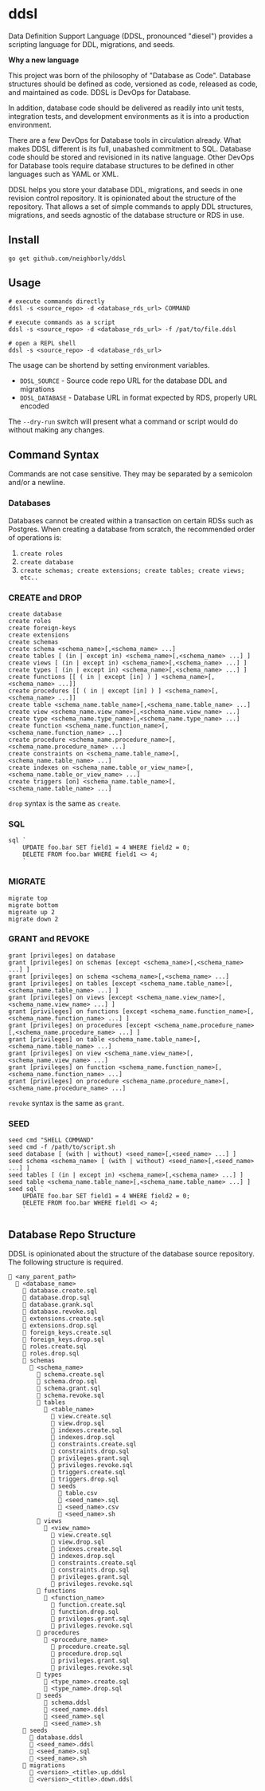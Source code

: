 # ddsl

Data Definition Support Language (DDSL, pronounced "diesel") provides a scripting language for DDL, migrations, and seeds. 

**Why a new language**

This project was born of the philosophy of "Database as Code". Database structures should be defined as code, versioned 
as code, released as code, and maintained as code. DDSL is DevOps for Database.

In addition, database code should be delivered as readily into unit tests, integration tests, and development environments
as it is into a production environment.

There are a few DevOps for Database tools in circulation already. What makes DDSL different is its full, unabashed
commitment to SQL. Database code should be stored and revisioned in its native language. Other DevOps for Database
tools require database structures to be defined in other languages such as YAML or XML.

DDSL helps you store your database DDL, migrations, and seeds in one revision control repository. It is opinionated
about the structure of the repository. That allows a set of simple commands to apply DDL structures, migrations, and seeds
agnostic of the database structure or RDS in use.

## Install

```$sh
go get github.com/neighborly/ddsl
```

## Usage

```$sh
# execute commands directly
ddsl -s <source_repo> -d <database_rds_url> COMMAND 

# execute commands as a script
ddsl -s <source_repo> -d <database_rds_url> -f /pat/to/file.ddsl

# open a REPL shell
ddsl -s <source_repo> -d <database_rds_url>
```

The usage can be shortend by setting environment variables.

* `DDSL_SOURCE` - Source code repo URL for the database DDL and migrations
* `DDSL_DATABASE` - Database URL in format expected by RDS, properly URL encoded

The `--dry-run` switch will present what a command or script would do without making any changes.

## Command Syntax

Commands are not case sensitive. They may be separated by a semicolon and/or a newline.

### Databases

Databases cannot be created within a transaction on certain RDSs such as Postgres. When creating a database from scratch,
the recommended order of operations is:

1. `create roles`
2. `create database` 
3. `create schemas; create extensions; create tables; create views; etc..`    

### CREATE and DROP
```
create database
create roles
create foreign-keys
create extensions
create schemas
create schema <schema_name>[,<schema_name> ...]
create tables [ (in | except in) <schema_name>[,<schema_name> ...] ]
create views [ (in | except in) <schema_name>[,<schema_name> ...] ]
create types [ (in | except in) <schema_name>[,<schema_name> ...] ]
create functions [[ ( in | except [in] ) ] <schema_name>[,<schema_name> ...]]
create procedures [[ ( in | except [in] ) ] <schema_name>[,<schema_name> ...]]
create table <schema_name.table_name>[,<schema_name.table_name> ...]
create view <schema_name.view_name>[,<schema_name.view_name> ...]
create type <schema_name.type_name>[,<schema_name.type_name> ...]
create function <schema_name.function_name>[,<schema_name.function_name> ...]
create procedure <schema_name.procedure_name>[,<schema_name.procedure_name> ...]
create constraints on <schema_name.table_name>[,<schema_name.table_name> ...]
create indexes on <schema_name.table_or_view_name>[,<schema_name.table_or_view_name> ...]
create triggers [on] <schema_name.table_name>[,<schema_name.table_name> ...]
```

`drop` syntax is the same as `create`.

### SQL
```
sql `
    UPDATE foo.bar SET field1 = 4 WHERE field2 = 0;
    DELETE FROM foo.bar WHERE field1 <> 4;
    `
```

### MIGRATE
```
migrate top
migrate bottom
migreate up 2
migrate down 2
```

### GRANT and REVOKE
```
grant [privileges] on database
grant [privileges] on schemas [except <schema_name>[,<schema_name> ...] ]
grant [privileges] on schema <schema_name>[,<schema_name> ...]
grant [privileges] on tables [except <schema_name.table_name>[,<schema_name.table_name> ...] ]
grant [privileges] on views [except <schema_name.view_name>[,<schema_name.view_name> ...] ]
grant [privileges] on functions [except <schema_name.function_name>[,<schema_name.function_name> ...] ]
grant [privileges] on procedures [except <schema_name.procedure_name>[,<schema_name.procedure_name> ...] ]
grant [privileges] on table <schema_name.table_name>[,<schema_name.table_name> ...]
grant [privileges] on view <schema_name.view_name>[,<schema_name.view_name> ...]
grant [privileges] on function <schema_name.function_name>[,<schema_name.function_name> ...]
grant [privileges] on procedure <schema_name.procedure_name>[,<schema_name.procedure_name> ...]
```

`revoke` syntax is the same as `grant`.

### SEED
```
seed cmd "SHELL COMMAND"
seed cmd -f /path/to/script.sh
seed database [ (with | without) <seed_name>[,<seed_name> ...] ]
seed schema <schema_name> [ (with | without) <seed_name>[,<seed_name> ...] ]
seed tables [ (in | except in) <schema_name>[,<schema_name> ...] ]
seed table <schema_name.table_name>[,<schema_name.table_name> ...] ]
seed sql `
    UPDATE foo.bar SET field1 = 4 WHERE field2 = 0;
    DELETE FROM foo.bar WHERE field1 <> 4;
    `
```

## Database Repo Structure

DDSL is opinionated about the structure of the database source repository.
The following structure is required.

```
📂 <any_parent_path>
  📂 <database_name>
    📄 database.create.sql
    📄 database.drop.sql
    📄 database.grank.sql 
    📄 database.revoke.sql
    📄 extensions.create.sql
    📄 extensions.drop.sql
    📄 foreign_keys.create.sql
    📄 foreign_keys.drop.sql
    📄 roles.create.sql
    📄 roles.drop.sql
    📂 schemas
      📂 <schema_name>
        📄 schema.create.sql
        📄 schema.drop.sql
        📄 schema.grant.sql
        📄 schema.revoke.sql
        📂 tables
          📂 <table_name>
            📄 view.create.sql
            📄 view.drop.sql
            📄 indexes.create.sql
            📄 indexes.drop.sql
            📄 constraints.create.sql
            📄 constraints.drop.sql
            📄 privileges.grant.sql
            📄 privileges.revoke.sql
            📄 triggers.create.sql
            📄 triggers.drop.sql
            📂 seeds
              📄 table.csv
              📄 <seed_name>.sql
              📄 <seed_name>.csv
              📄 <seed_name>.sh
        📂 views
          📂 <view_name>
            📄 view.create.sql
            📄 view.drop.sql
            📄 indexes.create.sql
            📄 indexes.drop.sql
            📄 constraints.create.sql
            📄 constraints.drop.sql
            📄 privileges.grant.sql
            📄 privileges.revoke.sql
        📂 functions
          📂 <function_name>
            📄 function.create.sql
            📄 function.drop.sql
            📄 privileges.grant.sql
            📄 privileges.revoke.sql
        📂 procedures
          📂 <procedure_name>
            📄 procedure.create.sql
            📄 procedure.drop.sql
            📄 privileges.grant.sql
            📄 privileges.revoke.sql
        📂 types
          📄 <type_name>.create.sql
          📄 <type_name>.drop.sql
        📂 seeds
          📄 schema.ddsl
          📄 <seed_name>.ddsl
          📄 <seed_name>.sql
          📄 <seed_name>.sh
    📂 seeds
      📄 database.ddsl
      📄 <seed_name>.ddsl
      📄 <seed_name>.sql
      📄 <seed_name>.sh
    📂 migrations
      📄 <version>_<title>.up.ddsl
      📄 <version>_<title>.down.ddsl
```

